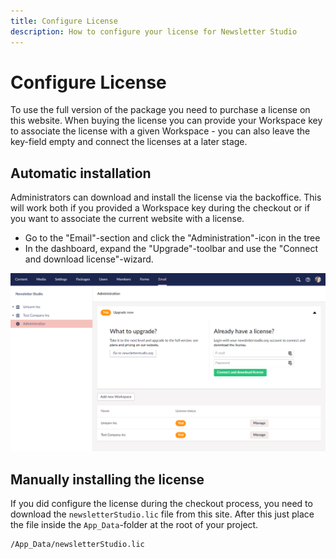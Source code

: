 ```yaml
---
title: Configure License
description: How to configure your license for Newsletter Studio
---
```

# Configure License
To use the full version of the package you need to purchase a license on this website. When buying the license you can provide your Workspace key to associate the license with a given Workspace - you can also leave the key-field empty and connect the licenses at a later stage.


## Automatic installation
Administrators can download and install the license via the backoffice. This will work both if you provided a Workspace key during the checkout or if you want to associate the current website with a license.



* Go to the "Email"-section and click the "Administration"-icon in the tree
* In the dashboard, expand the "Upgrade"-toolbar and use the "Connect and download license"-wizard.

![administration-license](/media/administration-license.png)



## Manually installing the license

If you did configure the license during the checkout process, you need to download the `newsletterStudio.lic` file from this site. After this just place the file inside the `App_Data`-folder at the root of your project.

```
/App_Data/newsletterStudio.lic
```



